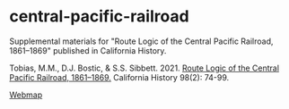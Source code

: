 # central-pacific-railroad

Supplemental materials for "Route Logic of the Central Pacific Railroad, 1861–1869" published in California History.

Tobias, M.M., D.J. Bostic, & S.S. Sibbett. 2021. [Route Logic of the Central Pacific Railroad, 1861–1869.](https://online.ucpress.edu/ch/article-abstract/98/2/74/116715/Route-Logic-of-the-Central-Pacific-Railroad-1861) California History 98(2): 74-99.

[Webmap](https://micheletobias.github.io/central-pacific-railroad/)

